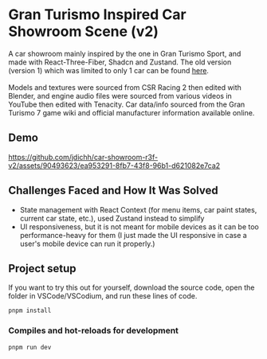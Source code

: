 ﻿# Gran Turismo Inspired Car Showroom Scene (v2)
 A car showroom mainly inspired by the one in Gran Turismo Sport, and made with React-Three-Fiber, Shadcn and Zustand. The old version (version 1) which was limited to only 1 car can be found [here](https://github.com/jdichh/car-showroom-R3F). <br/> <br/> Models and textures were sourced from CSR Racing 2 then edited with Blender, and engine audio files were sourced from various videos in YouTube then edited with Tenacity. Car data/info sourced from the Gran Turismo 7 game wiki and official manufacturer information available online.

## Demo
https://github.com/jdichh/car-showroom-r3f-v2/assets/90493623/ea953291-8fb7-43f8-96b1-d621082e7ca2

## Challenges Faced and How It Was Solved
<ul>
 <li>State management with React Context (for menu items, car paint states, current car state, etc.), used Zustand instead to simplify</li>
 <li>UI responsiveness, but it is not meant for mobile devices as it can be too performance-heavy for them (I just made the UI responsive in case a user's mobile device can run it properly.)</li>
</ul>

## Project setup
If you want to try this out for yourself, download the source code, open the folder in VSCode/VSCodium, and run these lines of code.
```
pnpm install
```

### Compiles and hot-reloads for development
```
pnpm run dev
```
